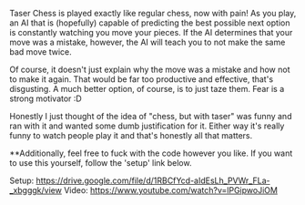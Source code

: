 Taser Chess is played exactly like regular chess, now with pain! As you play, an AI that is (hopefully) capable of predicting the best possible next option is constantly watching you move your pieces. If the AI determines that your move was a mistake, however, the AI will teach you to not make the same bad move twice.

Of course, it doesn't just explain why the move was a mistake and how not to make it again. That would be far too productive and effective, that's disgusting. A much better option, of course, is to just taze them. Fear is a strong motivator :D

Honestly I just thought of the idea of "chess, but with taser" was funny and ran with it and wanted some dumb justification for it. Either way it's really funny to watch people play it and that's honestly all that matters.

**Additionally, feel free to fuck with the code however you like. If you want to use this yourself, follow the 'setup' link below.

Setup: https://drive.google.com/file/d/1RBCfYcd-aIdEsLh_PVWr_FLa-_xbgggk/view
Video: https://www.youtube.com/watch?v=lPGipwoJiOM
